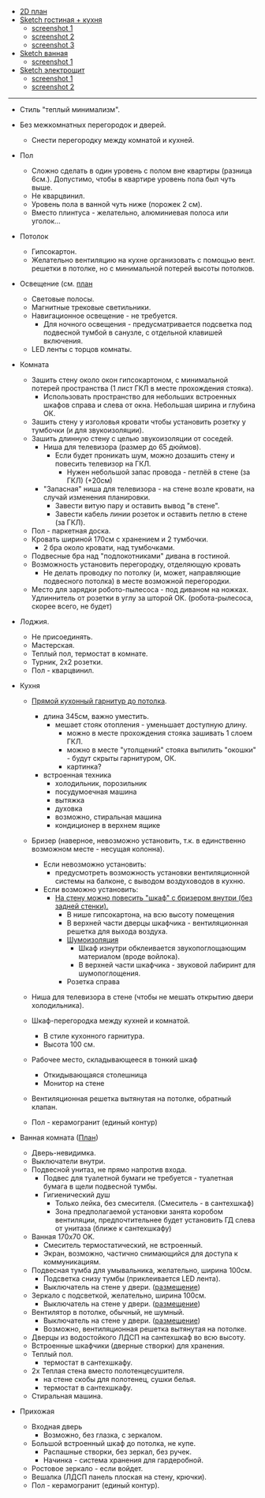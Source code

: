 * [2D план](2d_plans/e__floor_plan.svg)
* [Sketch гостиная + кухня](sketches/kitchen_living_room.skp)
  * [screenshot 1](screenshots/kitchen_living_room-1.png)
  * [screenshot 2](screenshots/kitchen_living_room-2.png)
  * [screenshot 3](screenshots/kitchen_living_room-3.png)
* [Sketch ванная](sketches/kitchen_living_room.skp)
  * [screenshot 1](screenshots/bathroom-1.png)
* [Sketch электрощит](sketches/power_distribution_cabinet.skp)
  * [screenshot 1](screenshots/power-distribution-cabinet-1.png)
  * [screenshot 2](screenshots/power-distribution-cabinet-2.png)

---

* Стиль "теплый минимализм".
* Без межкомнатных перегородок и дверей.
  * Снести перегородку между комнатой и кухней.

* Пол
  * Сложно сделать в один уровень с полом вне квартиры (разница 6см.). Допустимо, чтобы в квартире уровень пола был чуть выше.
  * Не кварцвинил.
  * Уровень пола в ванной чуть ниже (порожек 2 см).
  * Вместо плинтуса - желательно, алюминиевая полоса или уголок...

* Потолок
  * Гипсокартон.
  * Желательно вентиляцию на кухне организовать с помощью вент. решетки в потолке, но с минимальной потерей высоты потолков.
  
* Освещение (см. [план](2d_plans/e__floor_plan.svg)
  * Световые полосы.
  * Магнитные трековые светильники.
  * Навигационное освещение - не требуется.
    * Для ночного освещения - предусматривается подсветка под подвесной тумбой в санузле, с отдельной клавишей включения.
  * LED ленты с торцов комнаты.

* Комната
  * Зашить стену около окон гипсокартоном, с минимальной потерей пространства (1 лист ГКЛ в месте прохождения стояка).
    * Использовать пространство для небольших встроенных шкафов справа и слева от окна. Небольшая ширина и глубина ОК. 
  * Зашить стену у изголовья кровати чтобы установить розетку у тумбочки (и для звукоизоляции).
  * Зашить длинную стену с целью звукоизоляции от соседей.
    * Ниша для телевизора (размер до 65 дюймов).
      * Если будет проникать шум, можно дозашить стену и повесить телевизор на ГКЛ.
        * Нужен небольшой запас провода - петлёй в стене (за ГКЛ) (+20см) 
    * "Запасная" ниша для телевизора - на стене возле кровати, на случай изменения планировки.
        * Завести витую пару и оставить вывод "в стене".
        * Завести кабель линии розеток и оставить петлю в стене (за ГКЛ).
  * Пол - паркетная доска.
  * Кровать шириной 170см с хранением и 2 тумбочки.
    * 2 бра около кровати, над тумбочками.
  * Подвесные бра над "подлокотниками" дивана в гостиной.
  * Возможность установить перегородку, отделяющую кровать
    * Не делать проводку по потолку (и, может, направляющие подвесного потолка) в месте возможной перегородки.
  * Место для зарядки робото-пылесоса - под диваном на ножках. Удлиннитель от розетки в углу за шторой ОК. (робота-рылесоса, скорее всего, не будет)

* Лоджия.
  * Не присоединять.
  * Мастерская.
  * Теплый пол, термостат в комнате.
  * Турник, 2x2 розетки.
  * Пол - кварцвинил.

* Кухня
  * [Прямой кухонный гарнитур до потолка](2d_plans/e__kitchen__set.png).
    * длина 345см, важно уместить.
      * мешает стояк отопления - уменьшает доступную длину.
        * можно в месте прохождения стояка зашивать 1 слоем ГКЛ.
        * можно в месте "утолщений" стояка выпилить "окошки" - будут скрыты гарнитуром, ОК.
        * картинка? 
    * встроенная техника
      * холодильник, порозильник
      * посудумоечная машина
      * вытяжка
      * духовка
      * возможно, стиральная машина
      * кондиционер в верхнем ящике
  * Бризер (наверное, невозможно установить, т.к. в единственно возможном месте - несущая колонна).
    * Если невозможно установить:
      * предусмотреть возможность установки вентиляционной системы на балконе, с выводом воздуховодов в кухню.
    * Если возможно установить:
      * [На стену можно повесить "шкаф" с бризером внутри (без задней стенки).](screenshots/breather.png)
        * В нише гипсокартона, на всю высоту помещения
        * В верхней части дверцы шкафчика - вентиляционная решетка для выхода воздуха.
        * [Шумоизоляция](https://www.youtube.com/watch?v=fvHYBQoJ9Wg) 
          * Шкаф изнутри обклеивается звукопоглощающим материалом (вроде войлока).  
          * В верхней части шкафчика - звуковой лабиринт для шумопоглощения.
        * Розетка справа 

  * Ниша для телевизора в стене (чтобы не мешать открытию двери холодильника). 
  * Шкаф-перегородка между кухней и комнатой.
    * В стиле кухонного гарнитура.
    * Высота 100 см.
  * Рабочее место, складывающееся в тонкий шкаф
    * Откидывающаяся столешница
    * Монитор на стене
  * Вентиляционная решетка вытянутая на потолке, обратный клапан.
  * Пол - керамогранит (единый контур)

* Ванная комната ([План](2d_plans/e__bathroom.png))
  * Дверь-невидимка.
  * Выключатели внутри.
  * Подвесной унитаз, не прямо напротив входа.
    * Подвес для туалетной бумаги не требуется - туалетная бумага в щели подвесной тумбы.
    * Гигиенический душ
      * Только лейка, без смесителя. (Смеситель - в сантехшкаф)
      * Зона предполагаемой установки занята коробом вентиляции, предпочтительнее будет установить ГД слева от унитаза (ближе к сантехшкафу)
  * Ванная 170x70 OK.
    * Смеситель термостатический, не встроенный.
    * Экран, возможно, частично снимающийся для доступа к коммуникациям.
  * Подвесная тумба для умывальника, желательно, ширина 100см.
    * Подсветка снизу тумбы (приклеивается LED лента).
    * Выключатель на стене у двери. ([размещение](../electricity/2d_plans/e__corridor__s__outlets.png))
  * Зеркало с подсветкой, желательно, ширина 100см.
    * Выключатель на стене у двери. ([размещение](../electricity/2d_plans/e__corridor__s__outlets.png))
  * Вентилятор в потолке, обычный, не шумный.
    * Выключатель на стене у двери. ([размещение](../electricity/2d_plans/e__corridor__s__outlets.png))
    * Возможно, вентиляционная решетка вытянутая на потолке.
  * Дверцы из водостойкого ЛДСП на сантехшкаф во всю высоту.
  * Встроенные шкафчики (дверные створки) для хранения. 
  * Теплый пол.
    * термостат в сантехшкафу.
  * 2x Теплая стена вместо полотенцесушителя.
    * на стене скобы для полотенец, сушки белья. 
    * термостат в сантехшкафу.
  * Стиральная машина.

* Прихожая
  * Входная дверь
    * Возможно, без глазка, с зеркалом. 
  * Большой встроенный шкаф до потолка, не купе.
    * Распашные створки, без зеркал, без ручек.
    * Начинка - система хранения для гардеробной.
  * Ростовое зеркало - если войдет.
  * Вешалка (ЛДСП панель плоская на стену, крючки).
  * Пол - керамогранит (единый контур).